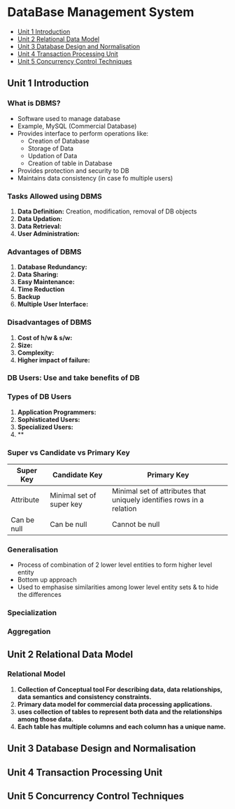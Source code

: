 # DataBase Management System

- [Unit 1 Introduction](./README.md/#unit-1-introduction)
- [Unit 2 Relational Data Model](./README.md#unit-2-relational-data-model)
- [Unit 3 Database Design and Normalisation](./README.md#unit-3-database-design-and-normalisation)
- [Unit 4 Transaction Processing Unit](./README.md#unit-4-transaction-processing-unit)
- [Unit 5 Concurrency Control Techniques](./README.md#unit-5-concurrency-control-techniques)

## Unit 1 Introduction

### What is DBMS?

- Software used to manage database
- Example, MySQL (Commercial Database)
- Provides interface to perform operations like:
  - Creation of Database
  - Storage of Data
  - Updation of Data
  - Creation of table in Database
- Provides protection and security to DB
- Maintains data consistency (in case fo multiple users)

### Tasks Allowed using DBMS

1. **Data Definition:** Creation, modification, removal of DB objects
2. **Data Updation:**
3. **Data Retrieval:**
4. **User Administration:**

### Advantages of DBMS

1. **Database Redundancy:**
2. **Data Sharing:**
3. **Easy Maintenance:**
4. **Time Reduction**
5. **Backup**
6. **Multiple User Interface:**

### Disadvantages of DBMS

1. **Cost of h/w & s/w:**
2. **Size:**
3. **Complexity:**
4. **Higher impact of failure:**

### DB Users: Use and take benefits of DB

### Types of DB Users

1. **Application Programmers:**
2. **Sophisticated Users:**
3. **Specialized Users:**
4. **

### Super vs Candidate vs Primary Key

| Super Key | Candidate Key | Primary Key |
| --------- | ------------- | ----------- |
| Attribute | Minimal set of super key | Minimal set of attributes that uniquely identifies rows in a relation |
| Can be null | Can be null | Cannot be null |

### Generalisation

- Process of combination of 2 lower level entities to form higher level entity
- Bottom up approach
- Used to emphasise similarities among lower level entity sets & to hide the differences

### Specialization

### Aggregation

## Unit 2 Relational Data Model

### Relational Model

1. **Collection of Conceptual tool For describing data, data relationships, data semantics and consistency constraints.**
2. **Primary data model for commercial data processing applications.**
3. **uses collection of tables to represent both data and the relationships among those data.**
4. **Each table has multiple columns and each column has a unique name.**

## Unit 3 Database Design and Normalisation

## Unit 4 Transaction Processing Unit

## Unit 5 Concurrency Control Techniques
